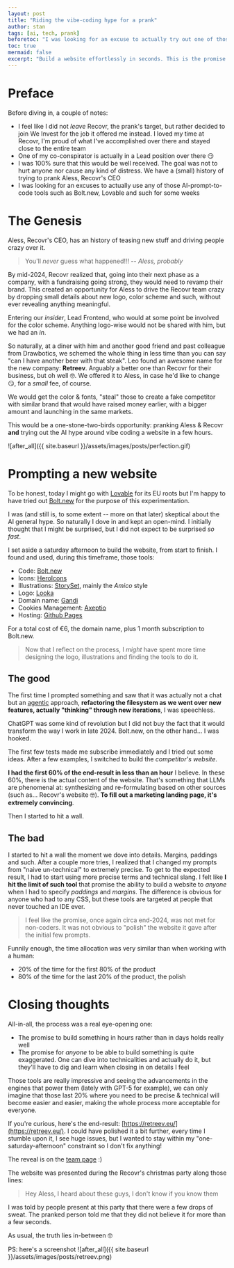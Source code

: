 ```yaml
---
layout: post
title: "Riding the vibe-coding hype for a prank"
author: stan
tags: [ai, tech, prank]
beforetoc: "I was looking for an excuse to actually try out one of those hyper-growing AI tools when one opportunity revealed itself: pulling a good ol' prank on my past employer. They were in a fundraising stage and apparently, a big competitor was arriving on their turf... 😏"
toc: true
mermaid: false
excerpt: "Build a website effortlessly in seconds. This is the promise of Bolt.new amongst others. What best time to pull a prank?"
---
```


# Preface

Before diving in, a couple of notes:

- I feel like I did not _leave_ Recovr, the prank's target, but rather decided to join We Invest for the job it offered me instead. I loved my time at Recovr, I'm proud of what I've accomplished over there and stayed close to the entire team
- One of my co-conspirator is actually in a Lead position over there 😏
- I was 100% sure that this would be well received. The goal was not to hurt anyone nor cause any kind of distress. We have a (small) history of trying to prank Aless, Recovr's CEO
- I was looking for an excuses to actually use any of those AI-prompt-to-code tools such as Bolt.new, Lovable and such for some weeks

# The Genesis

Aless, Recovr's CEO, has an history of teasing new stuff and driving people crazy over it.

> You'll _never_ guess what happened!!!
> -- _Aless, probably_

By mid-2024, Recovr realized that, going into their next phase as a company, with a fundraising going strong, they would need to revamp their brand. This created an opportunity for Aless to drive the Recovr team crazy by dropping small details about new logo, color scheme and such, without ever revealing anything meaningful.

Entering our _insider_, Lead Frontend, who would at some point be involved for the color scheme. Anything logo-wise would not be shared with him, but we had an _in_.

So naturally, at a diner with him and another good friend and past colleague from Drawbotics, we schemed the whole thing in less time than you can say "can I have another beer with that steak". Leo found an awesome name for the new company: **Retreev**. Arguably a better one than Recovr for their business, but oh well 🤓. We offered it to Aless, in case he'd like to change 😏, for a _small_ fee, of course.

We would get the color & fonts, "steal" those to create a fake competitor with similar brand that would have raised money earlier, with a bigger amount and launching in the same markets.

This would be a one-stone-two-birds opportunity: pranking Aless & Recovr **and** trying out the AI hype around vibe coding a website in a few hours.

![after_all]({{ site.baseurl }}/assets/images/posts/perfection.gif)

# Prompting a new website

To be honest, today I might go with [Lovable](https://lovable.dev/) for its EU roots but I'm happy to have tried out [Bolt.new](https://bolt.new/) for the purpose of this experimentation.

I was (and still is, to some extent -- more on that later) skeptical about the AI general hype. So naturally I dove in and kept an open-mind. I initially thought that I might be surprised, but I did not expect to be surprised _so fast_.

I set aside a saturday afternoon to build the website, from start to finish. I found and used, during this timeframe, those tools:

- Code: [Bolt.new](https://bolt.new/)
- Icons: [HeroIcons](https://heroicons.com/)
- Illustrations: [StorySet](https://storyset.com/), mainly the _Amico_ style
- Logo: [Looka](https://looka.com/)
- Domain name: [Gandi](https://gandi.net/)
- Cookies Management: [Axeptio](https://www.axept.io/fr/)
- Hosting: [Github Pages](https://github.com/)

For a total cost of €6, the domain name, plus 1 month subscription to Bolt.new.

> Now that I reflect on the process, I _might_ have spent more time designing the logo, illustrations and finding the tools to do it.

## The good

The first time I prompted something and saw that it was actually not a chat but an [agentic](https://en.wikipedia.org/wiki/Agentic_AI) approach, **refactoring the filesystem as we went over new features, actually "thinking" through new iterations**, I was speechless.

ChatGPT was some kind of revolution but I did not buy the fact that it would transform the way I work in late 2024. Bolt.new, on the other hand... I was hooked.

The first few tests made me subscribe immediately and I tried out some ideas. After a few examples, I switched to build the _competitor's website_.

**I had the first 60% of the end-result in less than an hour** I believe. In these 60%, there is the actual content of the website. That's something that LLMs are phenomenal at: synthesizing and re-formulating based on other sources (such as... Recovr's website 🤓). **To fill out a marketing landing page, it's extremely convincing**.

Then I started to hit a wall.

## The bad

I started to hit a wall the moment we dove into details. Margins, paddings and such.
After a couple more tries, I realized that I changed my prompts from "naive un-technical" to extremely precise. To get to the expected result, I had to start using more precise terms and technical slang. I felt like **I hit the limit of such tool** that promise the ability to build a website to _anyone_ when I had to specify _paddings_ and _margins_. The difference is obvious for anyone who had to any CSS, but these tools are targeted at people that never touched an IDE ever.

> I feel like the promise, once again circa end-2024, was not met for non-coders. It was not obvious to "polish" the website it gave after the initial few prompts.

Funnily enough, the time allocation was very similar than when working with a human:

- 20% of the time for the first 80% of the product
- 80% of the time for the last 20% of the product, the polish

# Closing thoughts

All-in-all, the process was a real eye-opening one:

- The promise to build something in hours rather than in days holds really well
- The promise for _anyone_ to be able to build something is quite exaggerated. One can dive into technicalities and actually do it, but they'll have to dig and learn when closing in on details I feel

Those tools are really impressive and seeing the advancements in the engines that power them (lately with GPT-5 for example), we can only imagine that those last 20% where you need to be precise & technical will become easier and easier, making the whole process more acceptable for everyone.

If you're curious, here's the end-result: [https://retreev.eu/](https://retreev.eu/). I could have polished it a bit further, every time I stumble upon it, I see huge issues, but I wanted to stay within my "one-saturday-afternoon" constraint so I don't fix anything!

The reveal is on the [team page](https://retreev.eu/pages/team.html) :)

The website was presented during the Recovr's christmas party along those lines:

> Hey Aless, I heard about these guys, I don't know if you know them

I was told by people present at this party that there were a few drops of sweat. The pranked person told me that they did not believe it for more than a few seconds.

As usual, the truth lies in-between 🤓

PS: here's a screenshot
![after_all]({{ site.baseurl }}/assets/images/posts/retreev.png)
